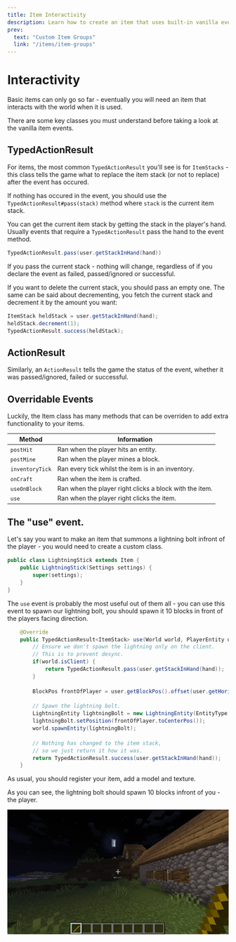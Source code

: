 ```yaml
---
title: Item Interactivity
description: Learn how to create an item that uses built-in vanilla events.
prev:
  text: "Custom Item Groups"
  link: "/items/item-groups"
---
```


# Interactivity

Basic items can only go so far - eventually you will need an item that interacts with the world when it is used.

There are some key classes you must understand before taking a look at the vanilla item events.

## TypedActionResult

For items, the most common `TypedActionResult` you'll see is for `ItemStacks` - this class tells the game what to replace the item stack (or not to replace) after the event has occured.

If nothing has occured in the event, you should use the `TypedActionResult#pass(stack)` method where `stack` is the current item stack.

You can get the current item stack by getting the stack in the player's hand. Usually events that require a `TypedActionResult` pass the hand to the event method.

```java
TypedActionResult.pass(user.getStackInHand(hand))
```

If you pass the current stack - nothing will change, regardless of if you declare the event as failed, passed/ignored or successful.

If you want to delete the current stack, you should pass an empty one. The same can be said about decrementing, you fetch the current stack and decrement it by the amount you want:

```java
ItemStack heldStack = user.getStackInHand(hand);
heldStack.decrement(1);
TypedActionResult.success(heldStack);
```

## ActionResult

Similarly, an `ActionResult` tells the game the status of the event, whether it was passed/ignored, failed or successful.

## Overridable Events

Luckily, the Item class has many methods that can be overriden to add extra functionality to your items.

| Method          | Information                                             |
| --------------- | ------------------------------------------------------- |
| `postHit`       | Ran when the player hits an entity.                     |
| `postMine`      | Ran when the player mines a block.                      |
| `inventoryTick` | Ran every tick whilst the item is in an inventory.      |
| `onCraft`       | Ran when the item is crafted.                           |
| `useOnBlock`    | Ran when the player right clicks a block with the item. |
| `use`           | Ran when the player right clicks the item.              |

## The "use" event.

Let's say you want to make an item that summons a lightning bolt infront of the player - you would need to create a custom class.

```java
public class LightningStick extends Item {
    public LightningStick(Settings settings) {
        super(settings);
    }
}
```

The `use` event is probably the most useful out of them all - you can use this event to spawn our lightning bolt, you should spawn it 10 blocks in front of the players facing direction.

```java
    @Override
    public TypedActionResult<ItemStack> use(World world, PlayerEntity user, Hand hand) {
        // Ensure we don't spawn the lightning only on the client.
        // This is to prevent desync.
        if(world.isClient) {
            return TypedActionResult.pass(user.getStackInHand(hand));
        }

        BlockPos frontOfPlayer = user.getBlockPos().offset(user.getHorizontalFacing(), 10);

        // Spawn the lightning bolt.
        LightningEntity lightningBolt = new LightningEntity(EntityType.LIGHTNING_BOLT, world);
        lightningBolt.setPosition(frontOfPlayer.toCenterPos());
        world.spawnEntity(lightningBolt);

        // Nothing has changed to the item stack,
        // so we just return it how it was.
        return TypedActionResult.success(user.getStackInHand(hand));
    }
```

As usual, you should register your item, add a model and texture.

As you can see, the lightning bolt should spawn 10 blocks infront of you - the player.

![](./_assets/interactive_0.webp)